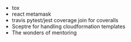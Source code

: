 - tox
- react metamask
- travis pytest/jest coverage join for coveralls
- Sceptre for handling cloudformation templates
- The wonders of mentoring

